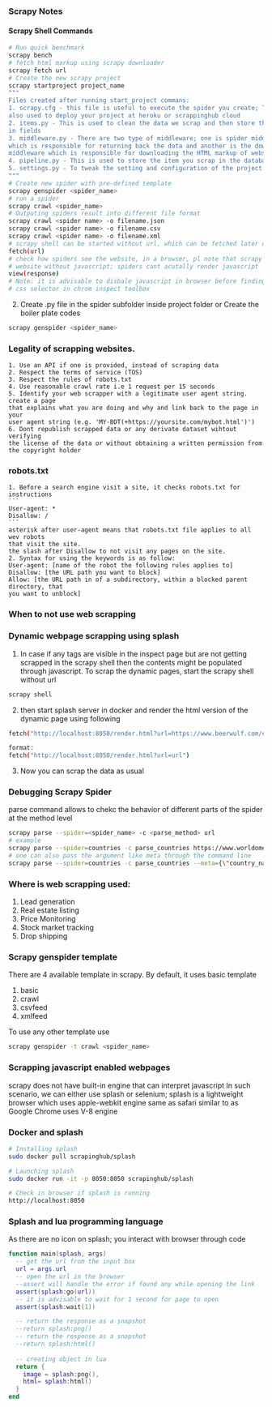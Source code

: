 ### Scrapy Notes

#### Scrapy Shell Commands

```bash
# Run quick benchmark
scrapy bench
# fetch html markup using scrapy downloader
scrapy fetch url
# Create the new scrapy project
scrapy startproject project_name
"""
Files created after running start_project commans:
1. scrapy.cfg - this file is useful to execute the spider you create; This is
also used to deploy your project at heroku or scrappinghub cloud
2. items.py - This is used to clean the data we scrap and then store the data
in fields
3. middleware.py - There are two type of middleware; one is spider middleware
which is responsible for returning back the data and another is the downloader
middleware which is responsible for downloading the HTML markup of website
4. pipeline.py - This is used to store the item you scrap in the database
5. settings.py - To tweak the setting and configuration of the project
"""
# Create new spider with pre-defined template
scrapy genspider <spider_name>
# run a spider
scrapy crawl <spider_name>
# Outputing spiders result into different file format
scrapy crawl <spider name> -o filename.json
scrapy crawl <spider name> -o filename.csv
scrapy crawl <spider name> -o filename.xml
# scrapy shell can be started without url, which can be fetched later on using
fetch(url)
# check how spiders see the website, in a browser, pl note that scrapy sees a
# website without javascript; spiders cant acutally render javascript
view(response)
# Note: it is advisable to disbale javascript in browser before finding the
# css selector in chrom inspect toolbox
```

2. Create .py file in the spider subfolder inside project folder
or
Create the boiler plate codes
```bash
scrapy genspider <spider_name>
```

### Legality of scrapping websites.
	1. Use an API if one is provided, instead of scraping data
	2. Respect the terms of service (TOS)
	3. Respect the rules of robots.txt
	4. Use reasonable crawl rate i.e 1 request per 15 seconds
	5. Identify your web scrapper with a legitimate user agent string. create a page
	that explains what you are doing and why and link back to the page in your
	user agent string (e.g. 'MY-BOT(+https://yoursite.com/mybot.html')')
	6. Dont republish scrapped data or any derivate dataset wihtout verifying
	the license of the data or without obtaining a written permission from
	the copyright holder

### robots.txt
	1. Before a search engine visit a site, it checks robots.txt for instructions
	```
	User-agent: *
	Disallow: /
	```
	asterisk after user-agent means that robots.txt file applies to all wev robots
	that visit the site.
	the slash after Disallow to not visit any pages on the site.
	2. Syntax for using the keywords is as follow:
	User-agent: [name of the robot the following rules applies to]
	Disallow: [the URL path you want to block]
	Allow: [the URL path in of a subdirectory, within a blocked parent directory, that
	you want to unblock]

### When to not use web scrapping


### Dynamic webpage scrapping using splash

1. In case if any tags are visible in the inspect page but are not getting
scrapped in the scrapy shell then the contents might be populated through
javascript. To scrap the dynamic pages, start the scrapy shell without url

```bash
scrapy shell
```
2. then start splash server in docker and render the html version of the dynamic page using following

```bash
fetch("http://localhost:8050/render.html?url=https://www.beerwulf.com/en-gb/c/mixedbeercases")

format:
fetch("http://localhost:8050/render.html?url=url")
```

3. Now you can scrap the data as usual

### Debugging Scrapy Spider
parse command allows to chekc the behavior of different parts of the spider at
the method level

```bash
scrapy parse --spider=<spider_name> -c <parse_method> url
# example
scrapy parse --spider=countries -c parse_countries https://www.worldometers.info/world-population/china-population/
# one can also pass the argument like meta through the command line
scrapy parse --spider=countries -c parse_countries --meta={\"country_name\":\"China\"} https://www.worldometers.info/world-population/china-population/
```

### Where is web scrapping used:
1. Lead generation
2. Real estate listing
3. Price Monitoring
4. Stock market tracking
5. Drop shipping

### Scrapy genspider template
There are 4 available template in scrapy. By default, it uses basic template
1. basic
2. crawl
3. csvfeed
4. xmlfeed

To use any other template use
```bash
scrapy genspider -t crawl <spider_name>
```

### Scrapping javascript enabled webpages
scrapy does not have built-in engine that can interpret javascript
In such scenario, we can either use splash or selenium; splash is a
lightweight browser which uses apple-webkit engine same as safari similar
to as Google Chrome uses V-8 engine

### Docker and splash
```bash
# Installing splash
sudo docker pull scrapinghub/splash

# Launching splash
sudo docker run -it -p 8050:8050 scrapinghub/splash

# Check in browser if splash is running 
http://localhost:8050
```

### Splash and lua programming language
As there are no icon on splash; you interact with browser through code
```lua
function main(splash, args)
  -- get the url from the input box
  url = args.url
  -- open the url in the browser
  --assert will handle the error if found any while opening the link
  assert(splash:go(url))	
  -- it is advisable to wait for 1 second for page to open
  assert(splash:wait(1))

  -- return the response as a snapshot
  --return splash:png()
  -- return the response as a snapshot
  --return splash:html()
  
  -- creating object in lua
  return {
    image = splash:png(),
    html= splash:html()
  }
end
```

